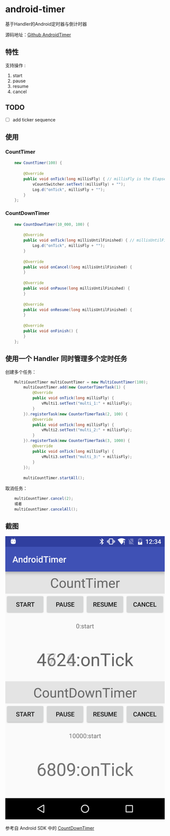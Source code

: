 # android-timer

基于Handler的Android定时器与倒计时器

源码地址：[Github AndroidTimer]( https://github.com/xesam/AndroidTimer)


## 特性

支持操作 :

1. start
1. pause
1. resume
1. cancel

## TODO
- [ ] add ticker sequence

## 使用

### CountTimer

```java
    new CountTimer(100) {

        @Override
        public void onTick(long millisFly) { // millisFly is the Elapsed time at *Running State*
            vCountSwitcher.setText((millisFly) + "");
            Log.d("onTick", millisFly + "");
        }
    };
```

### CountDownTimer

```java
    new CountDownTimer(10_000, 100) {

        @Override
        public void onTick(long millisUntilFinished) { // millisUntilFinished is the left time at *Running State*
            Log.d("onTick", millisFly + "");
        }

        @Override
        public void onCancel(long millisUntilFinished) {
        }

        @Override
        public void onPause(long millisUntilFinished) {
        }

        @Override
        public void onResume(long millisUntilFinished) {
        }

        @Override
        public void onFinish() {
        }
    };
```

## 使用一个 Handler 同时管理多个定时任务

创建多个任务：

```java
    MultiCountTimer multiCountTimer = new MultiCountTimer(100);
        multiCountTimer.add(new CounterTimerTask(1) {
            @Override
            public void onTick(long millisFly) {
                vMulti1.setText("multi_1:" + millisFly);
            }
        }).registerTask(new CounterTimerTask(2, 100) {
            @Override
            public void onTick(long millisFly) {
                vMulti2.setText("multi_2:" + millisFly);
            }
        }).registerTask(new CounterTimerTask(3, 1000) {
            @Override
            public void onTick(long millisFly) {
                vMulti3.setText("multi_3:" + millisFly);
            }
        });

        multiCountTimer.startAll();
```

取消任务：

```java
    multiCountTimer.cancel(2);
    或者
    multiCountTimer.cancelAll();
```

## 截图

![timer](./timer.png)


参考自 Android SDK 中的 [CountDownTimer](http://developer.android.com/reference/android/os/CountDownTimer.html)